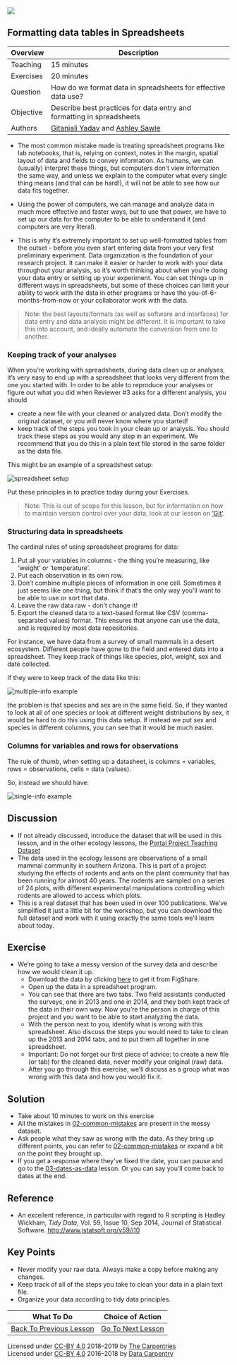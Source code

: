<img src = /Images/R4R_header.png>

## Formatting data tables in Spreadsheets
 
 
 | Overview | Description |
| --- | --- |
| Teaching | 15 minutes |
| Exercises | 20 minutes | 
| Question| How do we format data in spreadsheets for effective data use? |
| Objective | Describe best practices for data entry and formatting in spreadsheets |
| Authors | [Gitanjali Yadav](http://www.nipgr.res.in/research/dr_gyadav.php) and [Ashley Sawle](https://www.cruk.cam.ac.uk/author/ashley-sawle) | 
 
* The most common mistake made is treating spreadsheet programs like lab notebooks, that is,
relying on context, notes in the margin,
spatial layout of data and fields to convey information. As humans, we
can (usually) interpret these things, but computers don’t view information the same way, and
unless we explain to the computer what every single thing means (and
that can be hard!), it will not be able to see how our data fits
together.</p>

* Using the power of computers, we can manage and analyze data in much more 
effective and faster ways, but to use that power, we have to set up
our data for the computer to be able to understand it (and computers are very 
literal).</p>

* This is why it’s extremely important to set up well-formatted
tables from the outset - before you even start entering data from
your very first preliminary experiment. Data organization is the
foundation of your research project. It can make it easier or harder
to work with your data throughout your analysis, so it’s worth
thinking about when you’re doing your data entry or setting up your
experiment. You can set things up in different ways in spreadsheets,
but some of these choices can limit your ability to work with the data in other programs or
have the you-of-6-months-from-now or your collaborator work with the
data.</p>

<blockquote>
  <p>Note: the best layouts/formats (as well as software and
interfaces) for data entry and data analysis might be
different. It is important to take this into account, and ideally
automate the conversion from one to another.</p>
</blockquote>

<h3 id="keeping-track-of-your-analyses">Keeping track of your analyses</h3>

<p>When you’re working with spreadsheets, during data clean up or analyses, it’s
very easy to end up with a spreadsheet that looks very different from the one
you started with. In order to be able to reproduce your analyses or figure out
what you did when Reviewer #3 asks for a different analysis, you should</p>

<ul>
  <li>create a new file with your cleaned or analyzed data. Don’t modify
the original dataset, or you will never know where you started!</li>
  <li>keep track of the steps you took in your clean up or analysis. You should track 
these steps as you would any step in an experiment. We recommend that you 
do this in a plain text file stored in the same folder as the data file.</li>
</ul>

<p>This might be an example of a spreadsheet setup:</p>

<p><img src=/Images/spreadsheet1.png alt="spreadsheet setup" /></p>

<p>Put these principles in to practice today during your Exercises.</p>

<blockquote>
  <p>Note: This is out of scope for this lesson, but for information on how to maintain version control over your data, look at our lesson on <a href="http://swcarpentry.github.io/git-novice/">‘Git’</a>.</p>
</blockquote>

<h3 id="structuring-data-in-spreadsheets">Structuring data in spreadsheets</h3>

<p>The cardinal rules of using spreadsheet programs for data:</p>

<ol>
  <li>Put all your variables in columns - the thing you’re measuring,
like ‘weight’ or ‘temperature’.</li>
  <li>Put each observation in its own row.</li>
  <li>Don’t combine multiple pieces of information in one
cell. Sometimes it just seems like one thing, but think if that’s
the only way you’ll want to be able to use or sort that data.</li>
  <li>Leave the raw data raw - don’t change it!</li>
  <li>Export the cleaned data to a text-based format like CSV (comma-separated values) format. This
ensures that anyone can use the data, and is required by
most data repositories.</li>
</ol>

<p>For instance, we have data from a survey of small mammals in a desert
ecosystem. Different people have gone to the field and entered data into a spreadsheet. They keep track of things like species, plot,
weight, sex and date collected.</p>

<p>If they were to keep track of the data like this:</p>

<p><img src=/Images/multiple-info.png alt="multiple-info example" /></p>

<p>the problem is that species and sex are in the same field. So, if they wanted to 
look at all of one species or look at different weight distributions by sex, 
it would be hard to do this using this data setup. If instead we put sex and species 
in different columns, you can see that it would be much easier.</p>

<h3 id="columns-for-variables-and-rows-for-observations">Columns for variables and rows for observations</h3>

<p>The rule of thumb, when setting up a datasheet, is columns =
variables, rows = observations, cells = data (values).</p>

<p>So, instead we should have:</p>

<p><img src="/Images/single-info.png" alt="single-info example" /></p>

## Discussion
- If not already discussed, introduce the dataset that will be used in this lesson, and in the other ecology lessons, the <a href="http://www.datacarpentry.org/ecology-workshop/data/">Portal Project Teaching Dataset</a>
- The data used in the ecology lessons are observations of a small mammal community in southern Arizona. This is part of a project studying the effects of rodents and ants on the plant community that has been running for almost 40 years. The rodents are sampled on a series of 24 plots, with different experimental manipulations controlling which rodents are allowed to access which plots.
- This is a real dataset that has been used in over 100 publications. We’ve simplified it just a little bit for the workshop, but you can download the full dataset and work with it using exactly the same tools we’ll learn about today.
 
 ## Exercise
- We’re going to take a messy version of the survey data and describe how we would clean it up.
	- Download the data by clicking <a href="https://ndownloader.figshare.com/files/2252083">here</a> to get it from FigShare.
	- Open up the data in a spreadsheet program.</li>
	- You can see that there are two tabs. Two field assistants conducted the surveys, one in 2013 and one in 2014, and they both kept track of the data in their own way. Now you’re the person in charge of this project and you want to be able to 
start analyzing the data.</li>
	- With the person next to you, identify what is wrong with this spreadsheet. Also discuss the steps you would need to take to clean up the 2013 and 2014 tabs, and to put them all together in one spreadsheet.
	- Important:  Do not forget our first piece of advice: to create a new file (or tab) for the cleaned data, never modify your original (raw) data.
	- After you go through this exercise, we’ll discuss as a group what was wrong with this data and how you would fix it.</p>

## Solution
    
   - Take about 10 minutes to work on this exercise
   - All the mistakes in <a href="../02-common-mistakes">02-common-mistakes</a> are present in the messy dataset. 
   - Ask people what they saw as wrong with the data. As they bring up different points, you can refer to <a href="../02-common-mistakes">02-common-mistakes</a> or expand a bit on the point they brought up.
   - If you get a response where they’ve fixed the date, you can pause and go to the <a href="../03-dates-as-data">03-dates-as-data</a> lesson. Or you can say you’ll come back to dates at the end.
 

## Reference
* An excellent reference, in particular with regard to R scripting is Hadley Wickham, <em>Tidy Data</em>, Vol. 59, Issue 10, Sep 2014, Journal of Statistical Software. <a href="http://www.jstatsoft.org/v59/i10">http://www.jstatsoft.org/v59/i10</a>


## Key Points
- Never modify your raw data. Always make a copy before making any changes.
- Keep track of all of the steps you take to clean your data in a plain text file.
- Organize your data according to tidy data principles.


| What To Do | Choice of Action | 
| ---- | ----| 
| <a href="../00-intro/index.html"><span class="glyphicon glyphicon-menu-left" aria-hidden="true"></span><span class="sr-only">Back To Previous Lesson</span></a> | <a href="../02-common-mistakes/index.html"><span class="glyphicon glyphicon-menu-right" aria-hidden="true"></span><span class="sr-only">Go To Next Lesson</span></a> | 
      
Licensed under <a href="">CC-BY 4.0</a> 2018–2019
	by <a href="https://carpentries.org/">The Carpentries</a>
        <br>
Licensed under <a href="">CC-BY 4.0</a> 2016–2018
	by <a href="http://datacarpentry.org">Data Carpentry</a>
	
